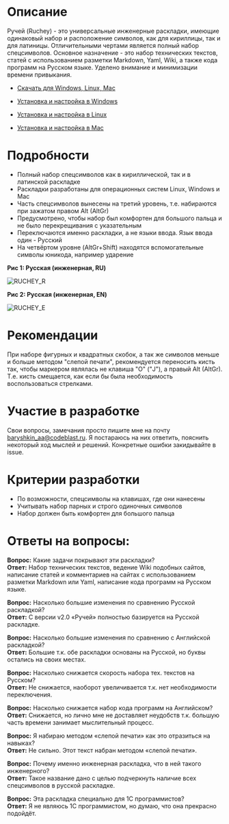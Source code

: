 # Описание
Ручей (Ruchey) - это универсальные инженерные раскладки, имеющие одинаковый набор и расположение символов, как для кириллицы, так и для латиницы. Отличительными чертами является полный набор спецсимволов. Основное назначение - это набор технических текстов, статей с использованием разметки Markdown, Yaml, Wiki, а также кода программ на Русском языке. Уделено внимание и минимизации времени привыкания.

* [Скачать для Windows, Linux, Mac](https://github.com/A-Projects/Ruchey/releases/)

* [Установка и настройка в Windows](https://github.com/A-Projects/Ruchey/wiki/%D0%A3%D1%81%D1%82%D0%B0%D0%BD%D0%BE%D0%B2%D0%BA%D0%B0-%D0%B8-%D0%BD%D0%B0%D1%81%D1%82%D1%80%D0%BE%D0%B9%D0%BA%D0%B0-%D0%B2-Windows)

* [Установка и настройка в Linux](https://github.com/A-Projects/Ruchey/wiki/%D0%A3%D1%81%D1%82%D0%B0%D0%BD%D0%BE%D0%B2%D0%BA%D0%B0-%D0%B8-%D0%BD%D0%B0%D1%81%D1%82%D1%80%D0%BE%D0%B9%D0%BA%D0%B0-%D0%B2-Linux)

* [Установка и настройка в Mac](https://github.com/A-Projects/Ruchey/wiki/%D0%A3%D1%81%D1%82%D0%B0%D0%BD%D0%BE%D0%B2%D0%BA%D0%B0-%D0%B8-%D0%BD%D0%B0%D1%81%D1%82%D1%80%D0%BE%D0%B9%D0%BA%D0%B0-%D0%B2-Mac)

# Подробности
* Полный набор спецсимволов как в кириллической, так и в латинской раскладке
* Раскладки разработаны для операционных систем Linux, Windows и Mac
* Часть спецсимволов вынесены на третий уровень, т.е. набираются при зажатом правом Alt (AltGr)
* Предусмотрено, чтобы набор был комфортен для большого пальца и не было перекрещивания с указательным
* Переключаются именно раскладки, а не языки ввода. Язык ввода один - Русский
* На четвёртом уровне (AltGr+Shift) находятся вспомогательные символы юникода, например ударение

**Рис 1: Русская (инженерная, RU)**

![RUCHEY_R](https://user-images.githubusercontent.com/38563625/189160631-ece9d802-c865-4496-9750-e2fa5ccc2887.png)

**Рис 2: Русская (инженерная, EN)**

![RUCHEY_E](https://user-images.githubusercontent.com/38563625/189160648-ed4d44cb-81a0-43b2-a71b-3b190fce7c90.png)

# Рекомендации
При наборе фигурных и квадратных скобок, а так же символов меньше и больше методом "слепой печати", рекомендуется переносить кисть так, чтобы маркером являлась не клавиша "О" ("J"), а правый Alt (AltGr). Т.е. кисть смещается, как если бы была необходимость воспользоваться стрелками.

# Участие в разработке
Свои вопросы, замечания просто пишите мне на почту <baryshkin_aa@codeblast.ru>. Я постараюсь на них ответить, пояснить некоторый ход мыслей и решений. Конкретные ошибки закидывайте в issue.

# Критерии разработки
* По возможности, спецсимволы на клавишах, где они нанесены
* Учитывать набор парных и строго одиночных символов
* Набор должен быть комфортен для большого пальца

# Ответы на вопросы:
**Вопрос:** Какие задачи покрывают эти раскладки?  
**Ответ:** Набор технических текстов, ведение Wiki подобных сайтов, написание статей и комментариев на сайтах с использованием разметки Markdown или Yaml, написание кода программ на Русском языке.

**Вопрос:** Насколько большие изменения по сравнению Русской раскладкой?  
**Ответ:** С версии v2.0 «Ручей» полностью базируется на Русской раскладке.

**Вопрос:** Насколько большие изменения по сравнению с Английской раскладкой?  
**Ответ:** Большие т.к. обе раскладки основаны на Русской, но буквы остались на своих местах.

**Вопрос:** Насколько снижается скорость набора тех. текстов на Русском?  
**Ответ:** Не снижается, наоборот увеличивается т.к. нет необходимости переключения.

**Вопрос:** Насколько снижается набор кода программ на Английском?  
**Ответ:** Снижается, но лично мне не доставляет неудобств т.к. большую часть времени занимает мыслительный процесс.

**Вопрос:** Я набираю методом «слепой печати» как это отразиться на навыках?  
**Ответ:** Не сильно. Этот текст набран методом «слепой печати».

**Вопрос:** Почему именно инженерная раскладка, что в ней такого инженерного?  
**Ответ:** Такое название дано с целью подчеркнуть наличие всех спецсимволов в русской раскладке.

**Вопрос:** Эта раскладка специально для 1С программистов?  
**Ответ:** Я не являюсь 1С программистом, но думаю, что она прекрасно подойдёт.
